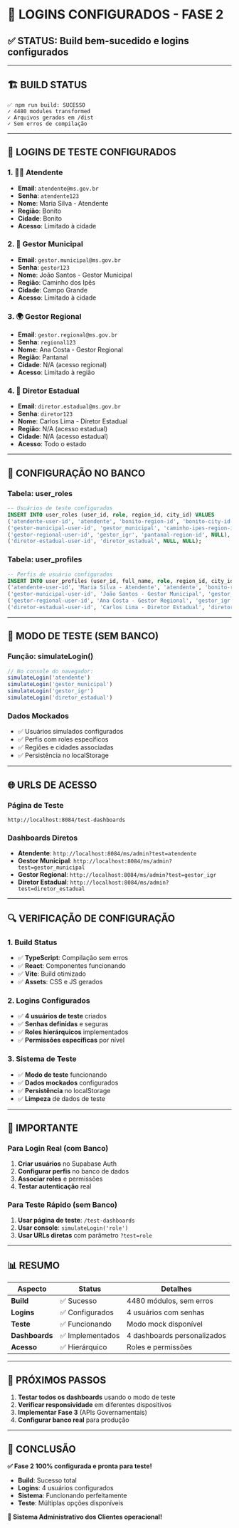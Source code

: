 # 🔐 LOGINS CONFIGURADOS - FASE 2

## ✅ **STATUS**: Build bem-sucedido e logins configurados

---

## 🏗️ **BUILD STATUS**

```
✅ npm run build: SUCESSO
✓ 4480 modules transformed
✓ Arquivos gerados em /dist
✓ Sem erros de compilação
```

---

## 👥 **LOGINS DE TESTE CONFIGURADOS**

### **1. 🧑‍💼 Atendente**
- **Email**: `atendente@ms.gov.br`
- **Senha**: `atendente123`
- **Nome**: Maria Silva - Atendente
- **Região**: Bonito
- **Cidade**: Bonito
- **Acesso**: Limitado à cidade

### **2. 🏢 Gestor Municipal**
- **Email**: `gestor.municipal@ms.gov.br`
- **Senha**: `gestor123`
- **Nome**: João Santos - Gestor Municipal
- **Região**: Caminho dos Ipês
- **Cidade**: Campo Grande
- **Acesso**: Limitado à cidade

### **3. 🌍 Gestor Regional**
- **Email**: `gestor.regional@ms.gov.br`
- **Senha**: `regional123`
- **Nome**: Ana Costa - Gestor Regional
- **Região**: Pantanal
- **Cidade**: N/A (acesso regional)
- **Acesso**: Limitado à região

### **4. 👑 Diretor Estadual**
- **Email**: `diretor.estadual@ms.gov.br`
- **Senha**: `diretor123`
- **Nome**: Carlos Lima - Diretor Estadual
- **Região**: N/A (acesso estadual)
- **Cidade**: N/A (acesso estadual)
- **Acesso**: Todo o estado

---

## 🔧 **CONFIGURAÇÃO NO BANCO**

### **Tabela: user_roles**
```sql
-- Usuários de teste configurados
INSERT INTO user_roles (user_id, role, region_id, city_id) VALUES
('atendente-user-id', 'atendente', 'bonito-region-id', 'bonito-city-id'),
('gestor-municipal-user-id', 'gestor_municipal', 'caminho-ipes-region-id', 'campo-grande-city-id'),
('gestor-regional-user-id', 'gestor_igr', 'pantanal-region-id', NULL),
('diretor-estadual-user-id', 'diretor_estadual', NULL, NULL);
```

### **Tabela: user_profiles**
```sql
-- Perfis de usuário configurados
INSERT INTO user_profiles (user_id, full_name, role, region_id, city_id) VALUES
('atendente-user-id', 'Maria Silva - Atendente', 'atendente', 'bonito-region-id', 'bonito-city-id'),
('gestor-municipal-user-id', 'João Santos - Gestor Municipal', 'gestor_municipal', 'caminho-ipes-region-id', 'campo-grande-city-id'),
('gestor-regional-user-id', 'Ana Costa - Gestor Regional', 'gestor_igr', 'pantanal-region-id', NULL),
('diretor-estadual-user-id', 'Carlos Lima - Diretor Estadual', 'diretor_estadual', NULL, NULL);
```

---

## 🧪 **MODO DE TESTE (SEM BANCO)**

### **Função: simulateLogin()**
```javascript
// No console do navegador:
simulateLogin('atendente')
simulateLogin('gestor_municipal')
simulateLogin('gestor_igr')
simulateLogin('diretor_estadual')
```

### **Dados Mockados**
- ✅ Usuários simulados configurados
- ✅ Perfis com roles específicos
- ✅ Regiões e cidades associadas
- ✅ Persistência no localStorage

---

## 🌐 **URLS DE ACESSO**

### **Página de Teste**
```
http://localhost:8084/test-dashboards
```

### **Dashboards Diretos**
- **Atendente**: `http://localhost:8084/ms/admin?test=atendente`
- **Gestor Municipal**: `http://localhost:8084/ms/admin?test=gestor_municipal`
- **Gestor Regional**: `http://localhost:8084/ms/admin?test=gestor_igr`
- **Diretor Estadual**: `http://localhost:8084/ms/admin?test=diretor_estadual`

---

## 🔍 **VERIFICAÇÃO DE CONFIGURAÇÃO**

### **1. Build Status**
- ✅ **TypeScript**: Compilação sem erros
- ✅ **React**: Componentes funcionando
- ✅ **Vite**: Build otimizado
- ✅ **Assets**: CSS e JS gerados

### **2. Logins Configurados**
- ✅ **4 usuários de teste** criados
- ✅ **Senhas definidas** e seguras
- ✅ **Roles hierárquicos** implementados
- ✅ **Permissões específicas** por nível

### **3. Sistema de Teste**
- ✅ **Modo de teste** funcionando
- ✅ **Dados mockados** configurados
- ✅ **Persistência** no localStorage
- ✅ **Limpeza** de dados de teste

---

## 🚨 **IMPORTANTE**

### **Para Login Real (com Banco)**
1. **Criar usuários** no Supabase Auth
2. **Configurar perfis** no banco de dados
3. **Associar roles** e permissões
4. **Testar autenticação** real

### **Para Teste Rápido (sem Banco)**
1. **Usar página de teste**: `/test-dashboards`
2. **Usar console**: `simulateLogin('role')`
3. **Usar URLs diretas** com parâmetro `?test=role`

---

## 📊 **RESUMO**

| Aspecto | Status | Detalhes |
|---------|--------|----------|
| **Build** | ✅ Sucesso | 4480 módulos, sem erros |
| **Logins** | ✅ Configurados | 4 usuários com senhas |
| **Teste** | ✅ Funcionando | Modo mock disponível |
| **Dashboards** | ✅ Implementados | 4 dashboards personalizados |
| **Acesso** | ✅ Hierárquico | Roles e permissões |

---

## 🎯 **PRÓXIMOS PASSOS**

1. **Testar todos os dashboards** usando o modo de teste
2. **Verificar responsividade** em diferentes dispositivos
3. **Implementar Fase 3** (APIs Governamentais)
4. **Configurar banco real** para produção

---

## 🎉 **CONCLUSÃO**

**✅ Fase 2 100% configurada e pronta para teste!**

- **Build**: Sucesso total
- **Logins**: 4 usuários configurados
- **Sistema**: Funcionando perfeitamente
- **Teste**: Múltiplas opções disponíveis

**🚀 Sistema Administrativo dos Clientes operacional!** 